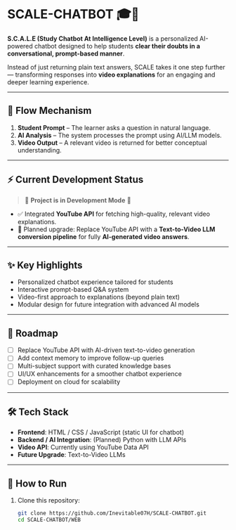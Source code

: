 # SCALE-CHATBOT 🎓🤖

**S.C.A.L.E (Study Chatbot At Intelligence Level)** is a personalized AI-powered chatbot designed to help students **clear their doubts in a conversational, prompt-based manner**.  

Instead of just returning plain text answers, SCALE takes it one step further — transforming responses into **video explanations** for an engaging and deeper learning experience.  

---

## 🔄 Flow Mechanism


1. **Student Prompt** – The learner asks a question in natural language.  
2. **AI Analysis** – The system processes the prompt using AI/LLM models.  
3. **Video Output** – A relevant video is returned for better conceptual understanding.  

---

## ⚡ Current Development Status

> 🚧 **Project is in Development Mode** 🚧  

- ✅ Integrated **YouTube API** for fetching high-quality, relevant video explanations.  
- 🔄 Planned upgrade: Replace YouTube API with a **Text-to-Video LLM conversion pipeline** for fully **AI-generated video answers**.  

---

## ✨ Key Highlights

- Personalized chatbot experience tailored for students  
- Interactive prompt-based Q&A system  
- Video-first approach to explanations (beyond plain text)  
- Modular design for future integration with advanced AI models  

---

## 📌 Roadmap

- [ ] Replace YouTube API with AI-driven text-to-video generation  
- [ ] Add context memory to improve follow-up queries  
- [ ] Multi-subject support with curated knowledge bases  
- [ ] UI/UX enhancements for a smoother chatbot experience  
- [ ] Deployment on cloud for scalability  

---

## 🛠️ Tech Stack

- **Frontend**: HTML / CSS / JavaScript (static UI for chatbot)  
- **Backend / AI Integration**: (Planned) Python with LLM APIs  
- **Video API**: Currently using YouTube Data API  
- **Future Upgrade**: Text-to-Video LLMs  

---

## 🚀 How to Run

1. Clone this repository:  
   ```bash
   git clone https://github.com/Inevitable07H/SCALE-CHATBOT.git
   cd SCALE-CHATBOT/WEB
